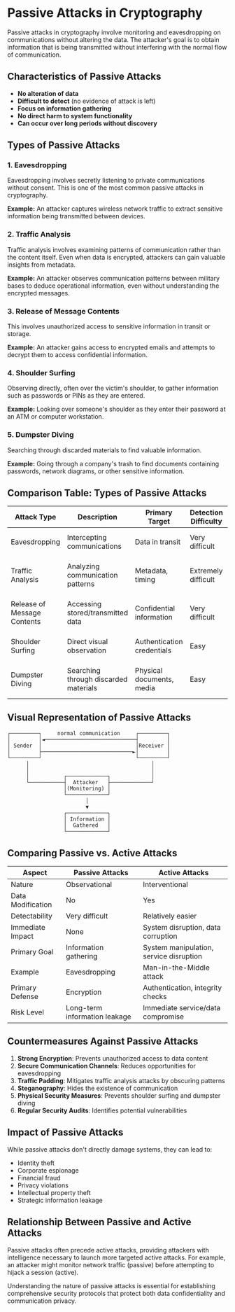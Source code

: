 # Passive Attacks in Cryptography

Passive attacks in cryptography involve monitoring and eavesdropping on communications without altering the data. The attacker's goal is to obtain information that is being transmitted without interfering with the normal flow of communication.

## Characteristics of Passive Attacks

- **No alteration of data**
- **Difficult to detect** (no evidence of attack is left)
- **Focus on information gathering**
- **No direct harm to system functionality**
- **Can occur over long periods without discovery**

## Types of Passive Attacks

### 1. Eavesdropping

Eavesdropping involves secretly listening to private communications without consent. This is one of the most common passive attacks in cryptography.

**Example:** An attacker captures wireless network traffic to extract sensitive information being transmitted between devices.

### 2. Traffic Analysis

Traffic analysis involves examining patterns of communication rather than the content itself. Even when data is encrypted, attackers can gain valuable insights from metadata.

**Example:** An attacker observes communication patterns between military bases to deduce operational information, even without understanding the encrypted messages.

### 3. Release of Message Contents

This involves unauthorized access to sensitive information in transit or storage.

**Example:** An attacker gains access to encrypted emails and attempts to decrypt them to access confidential information.

### 4. Shoulder Surfing

Observing directly, often over the victim's shoulder, to gather information such as passwords or PINs as they are entered.

**Example:** Looking over someone's shoulder as they enter their password at an ATM or computer workstation.

### 5. Dumpster Diving

Searching through discarded materials to find valuable information.

**Example:** Going through a company's trash to find documents containing passwords, network diagrams, or other sensitive information.

## Comparison Table: Types of Passive Attacks

| Attack Type | Description | Primary Target | Detection Difficulty | Prevention Methods |
|-------------|-------------|----------------|----------------------|-------------------|
| Eavesdropping | Intercepting communications | Data in transit | Very difficult | Encryption, secure channels |
| Traffic Analysis | Analyzing communication patterns | Metadata, timing | Extremely difficult | Traffic padding, onion routing |
| Release of Message Contents | Accessing stored/transmitted data | Confidential information | Very difficult | Strong encryption, access controls |
| Shoulder Surfing | Direct visual observation | Authentication credentials | Easy | Privacy screens, awareness |
| Dumpster Diving | Searching through discarded materials | Physical documents, media | Easy | Document shredding, media destruction |

## Visual Representation of Passive Attacks

```
┌─────────┐     normal communication     ┌─────────┐
│         │◄─────────────────────────────┤         │
│ Sender  │                              │Receiver │
│         ├─────────────────────────────►│         │
└─────────┘                              └─────────┘
      │                                       │
      │                                       │
      │           ┌─────────────┐             │
      └───────────┤  Attacker   ├─────────────┘
                  │(Monitoring) │
                  └─────────────┘
                         │
                         ▼
                  ┌─────────────┐
                  │ Information │
                  │  Gathered   │
                  └─────────────┘
```

## Comparing Passive vs. Active Attacks

| Aspect | Passive Attacks | Active Attacks |
|--------|----------------|----------------|
| Nature | Observational | Interventional |
| Data Modification | No | Yes |
| Detectability | Very difficult | Relatively easier |
| Immediate Impact | None | System disruption, data corruption |
| Primary Goal | Information gathering | System manipulation, service disruption |
| Example | Eavesdropping | Man-in-the-Middle attack |
| Primary Defense | Encryption | Authentication, integrity checks |
| Risk Level | Long-term information leakage | Immediate service/data compromise |

## Countermeasures Against Passive Attacks

1. **Strong Encryption**: Prevents unauthorized access to data content
2. **Secure Communication Channels**: Reduces opportunities for eavesdropping
3. **Traffic Padding**: Mitigates traffic analysis attacks by obscuring patterns
4. **Steganography**: Hides the existence of communication
5. **Physical Security Measures**: Prevents shoulder surfing and dumpster diving
6. **Regular Security Audits**: Identifies potential vulnerabilities

## Impact of Passive Attacks

While passive attacks don't directly damage systems, they can lead to:

- Identity theft
- Corporate espionage
- Financial fraud
- Privacy violations
- Intellectual property theft
- Strategic information leakage

## Relationship Between Passive and Active Attacks

Passive attacks often precede active attacks, providing attackers with intelligence necessary to launch more targeted active attacks. For example, an attacker might monitor network traffic (passive) before attempting to hijack a session (active).



Understanding the nature of passive attacks is essential for establishing comprehensive security protocols that protect both data confidentiality and communication privacy.